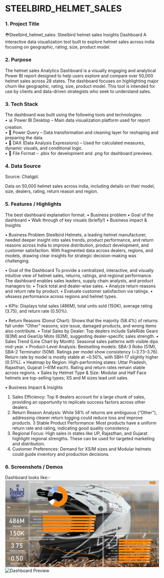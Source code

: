 # STEELBIRD_HELMET_SALES

### 1.	Project Title 
⛑️Steelbird_helmet_sales: Steelbird helmet sales Insights Dashboard
A interactive data visualization tool built to explore helmet sales across india focusing on geographic, rating, size, product model.

### 2.  Purpose
The helmet sales Analytics Dashboard is a visually engaging and analytical Power BI report designed to help users explore and compare over 50,000 helmet sales across 28 states. The dashboard focuses on highlighting major churn like geographic, rating, size, product model. This tool is intended for use by clients and data-driven strategists who seek to understand sales.

### 3.	Tech Stack
The dashboard was built using the following tools and technologies:<br>
•	📊 Power BI Desktop – Main data visualization platform used for report creation.<br>
•	📂 Power Query – Data transformation and cleaning layer for reshaping and preparing the data.<br>
•	🧠 DAX (Data Analysis Expressions) – Used for calculated measures, dynamic visuals, and conditional logic.<br>
•	📁 File Format – .pbix for development and .png for dashboard previews.

### 4.	Data Source
Source: Chatgpt. 

Data on 50,000 helmet sales across india, including details on their model, size, dealers, rating, return reason and region.

### 5.	Features / Highlights
The best dashboard explanation format. 
•	Business problem
•	Goal of the dashboard
•	Walk through of key visuals (briefly!)
•	Business impact & Insights

•	Business Problem
Steelbird Helmets, a leading helmet manufacturer, needed deeper insight into sales trends, product performance, and return reasons across India to improve distribution, product development, and customer satisfaction. With fragmented data across dealers, regions, and models, drawing clear insights for strategic decision-making was challenging.

•	Goal of the Dashboard
To provide a centralized, interactive, and visually intuitive view of helmet sales, returns, ratings, and regional performance. The dashboard enables sales leaders, supply chain analysts, and product managers to:
 • Track total and dealer-wise sales.
 • Analyze return reasons and return rate by product.
 • Evaluate customer satisfaction via ratings.
 • vAssess performance across regions and helmet types.

• KPIs:
  Displays total sales (486M), total units sold (150K), average rating (3.75), and return rate (0.50%).

• Return Reasons (Donut Chart):
  Shows that the majority (58.4%) of returns fall under “Other” reasons; size issue, damaged products, and wrong items also contribute.
• Total Sales by Dealer:
  Top dealers include SafeRide Gears (83M) and GearUp Moto (82M), suggesting dealer-specific sales strength.
• Sales Trend (Line Chart by Month):
  Seasonal sales patterns with visible dips mid-year.
• Product-Level Analysis:
  Bestselling models: SBA-3 Robo (51M), SBA-2 Terminator (50M).
  Ratings per model show consistency (~3.73–3.76).
  Return rate by model is mostly stable at ~0.50%, with SBH-17 slightly higher (0.51%).
• Heatmap by Region:
  High-performing states: Uttar Pradesh, Rajasthan, Gujarat (~61M each). Rating and return rates remain stable across regions.
• Sales by Helmet Type & Size:
  Modular and Half Face helmets are top-selling types; XS and M sizes lead unit sales.

•	Business Impact & Insights

1. Sales Efficiency:
Top 6 dealers account for a large chunk of sales, providing an opportunity to replicate success factors across other dealers.
2. Return Reason Analysis:
While 58% of returns are ambiguous (“Other”), addressing clearer return logging could reduce loss and improve products.
3  Stable Product Performance:
Most products have a uniform return rate and rating, indicating good quality consistency.
4. Regional Focus:
High sales in states like UP, Rajasthan, and Gujarat highlight regional strengths. These can be used for targeted marketing and distribution.
5. Customer Preferences:
Demand for XS/M sizes and Modular helmets could guide inventory and production decisions.

### 6.	Screenshots / Demos
Dashboard looks like:- ![Dashboard Preview](https://github.com/AkshayMohite37/Steelbird-helmet-sales/blob/main/Snapshot%201.png)
![Dashboard Preview]()
